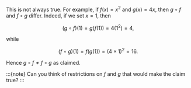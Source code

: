This is not always true. For example, if $f(x) = x^2$ and
$g(x) = 4x$, then $g \circ f$ and $f \circ g$ differ. Indeed, if we set
$x=1$, then

$$
(g \circ f)(1) = g(f(1)) = 4(1^2) = 4,
$$

while

$$
(f \circ g)(1) = f(g(1)) = (4 \times 1)^2 = 16.
$$


Hence $g \circ f \not= f \circ g$ as claimed.

:::{note}
Can you think of restrictions on $f$ and $g$ that would make the claim true?
:::
